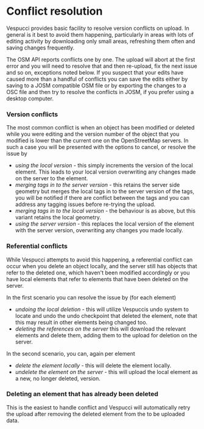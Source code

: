 # Conflict resolution

Vespucci provides basic facility to resolve version conflicts on upload. In general is it best to avoid them happening, particularly in areas with lots of editing activity by downloading only small areas, refreshing them often and saving changes frequently.

The OSM API reports conflicts one by one. The upload will abort at the first error and you will need to resolve that and then re-upload, fix the next issue and so on, exceptions noted below. If you suspect that your edits have caused more than a handful of conflicts you can save the edits either by saving to a JOSM compatible OSM file or by exporting the changes to a OSC file and then try to resolve the conflicts in JOSM, if you prefer using a desktop computer.

### Version conflicts

The most common conflict is when an object has been modified or deleted while you were editing and the version number of the object that you modified is lower than the current one on the OpenStreetMap servers. In such a case you will be presented with the options to cancel, or resolve the issue by 

* _using the local version_ - this simply increments the version of the local element. This leads to your local version overwriting any changes made on the server to the element.
* _merging tags in to the server version_ - this retains the server side geometry but merges the local tags in to the server version of the tags, you will be notified if there are conflict between the tags and you can address any tagging issues before re-trying the upload.
* _merging tags in to the local version_ - the behaviour is as above, but this variant retains the local geometry.
* _using the server version_ - this replaces the local version of the element with the server version, overwriting any changes you made locally.


### Referential conflicts

While Vespucci attempts to avoid this happening, a referential conflict can occur when you delete an object locally, and the server still has objects that refer to the deleted one, which haven't been modified accordingly or you have local elements that refer to elements that have been deleted on the server.

In the first scenario you can resolve the issue by (for each element)

* _undoing the local deletion_ - this will utilize Vespuccis undo system to locate and undo the undo checkpoint that deleted the element, note that this may result in other elements being changed too.
* _deleting the references on the server_ this will download the relevant elements and delete them, adding them to the upload for deletion on the server.

In the second scenario, you can, again per element

* _delete the element locally_ - this will delete the element locally.
* _undelete the element on the server_ - this will upload the local element as a new, no longer deleted, version.

### Deleting an element that has already been deleted

This is the easiest to handle conflict and Vespucci will automatically retry the upload after removing the deleted element from the to be uploaded data.
